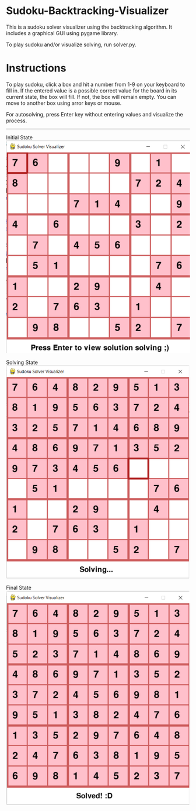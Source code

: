 # Sudoku-Backtracking-Visualizer
This is a sudoku solver visualizer using the backtracking algorithm. It includes a graphical GUI using pygame library.

To play sudoku and/or visualize solving, run solver.py.

# Instructions
To play sudoku, click a box and hit a number from 1-9 on your keyboard to fill in. If the entered value is a possible correct value for the board in its current state, the box will fill. If not, the box will remain empty. You can move to another box using arror keys or mouse.

For autosolving, press Enter key without entering values and visualize the process.

   -------------------------------------------------------------------------------------------------------------------------------------------------------------------------

Initial State
![Screenshot](screenshots/initial_state.png)

Solving State
![Screenshot](screenshots/solvin_state.png)

Final State
![Screenshot](screenshots/solved_state.png)

